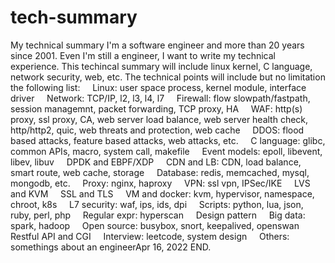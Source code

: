 # tech-summary
My technical summary
I'm a software engineer and more than 20 years since 2001. Even I'm still a engineer, I want to write my technical experience.
This techincal summary will include linux kernel, C language, network security, web, etc.
The technical points will include but no limitation the following list:
    Linux: user space process, kernel module, interface driver
    Network: TCP/IP, l2, l3, l4, l7
    Firewall: flow slowpath/fastpath, session managemnt, packet forwarding, TCP proxy, HA
    WAF: http(s) proxy, ssl proxy, CA, web server load balance, web server health check, http/http2, quic, web threats and protection, web cache
    DDOS: flood based attacks, feature based attacks, web attacks, etc.
    C language: glibc, common APIs, macro, system call, makefile
    Event models: epoll, libevent, libev, libuv
    DPDK and EBPF/XDP
    CDN and LB: CDN, load balance, smart route, web cache, storage
    Database: redis, memcached, mysql, mongodb, etc.
    Proxy: nginx, haproxy
    VPN: ssl vpn, IPSec/IKE
    LVS and KVM
    SSL and TLS
    VM and docker: kvm, hypervisor, namespace, chroot, k8s
    L7 security: waf, ips, ids, dpi
    Scripts: python, lua, json, ruby, perl, php
    Regular expr: hyperscan
    Design pattern
    Big data: spark, hadoop
    Open source: busybox, snort, keepalived, openswan
    Restful API and CGI
    Interview: leetcode, system design
    Others: somethings about an engineerApr 16, 2022
END.
